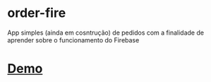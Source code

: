 # order-fire
App simples (ainda em cosntrução) de pedidos com a finalidade de aprender sobre o funcionamento do Firebase

# [Demo](https://marcosflorencio.js.org/order-fire)

